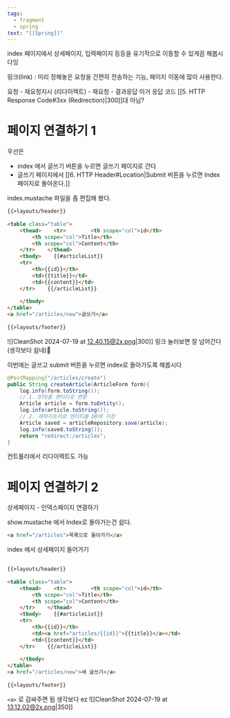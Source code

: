 ```yaml
---
tags:
  - fragment
  - spring
text: "[[Spring]]"
---
```


index 페이지에서 상세페이지, 입력페이지 등등을 유기적으로 이동할 수 있게끔 해봅시다잉


링크(link) : 미리 정해놓은 요청을 간편히 전송하는 기능, 페이지 이동에 많이 사용한다.


요청 - 재요청지시 (리다이렉트) - 재요청 - 결과응답
이거 응답 코드 [[5. HTTP Response Code#3xx (Redirection)|300]]대 아님?


# 페이지 연결하기 1

우선은 
- index 에서 글쓰기 버튼을 누르면 글쓰기 페이지로 간다
- 글쓰기 페이지에서 [[6. HTTP Header#Location|Submit 버튼을 누르면 Index 페이지로 돌아온다.]]

index.mustache 파일을 좀 편집해 봤다.

~~~html hl:18 
{{>layouts/header}}  
  
<table class="table">  
    <thead>    <tr>        <th scope="col">id</th>  
        <th scope="col">Title</th>  
        <th scope="col">Content</th>  
    </tr>    </thead>  
    <tbody>    {{#articleList}}  
    <tr>  
        <th>{{id}}</th>  
        <td>{{title}}</td>  
        <td>{{content}}</td>  
    </tr>    {{/articleList}}  
  
    </tbody>  
</table>  
<a href="/articles/new">글쓰기</a>  
  
{{>layouts/footer}}
~~~

![[CleanShot 2024-07-19 at 12.40.15@2x.png|300]]
링크 눌러보면 잘 넘어간다 (생각보다 쉽네)

이번에는 글쓰고 submit 버튼을 누르면 index로 돌아가도록 해봅시다
~~~java hl:10
@PostMapping("/articles/create")  
public String createArticle(ArticleForm form){  
    log.info(form.toString());  
    // 1. DTO를 엔티티로 변환  
    Article article = form.toEntity();  
    log.info(article.toString());  
    // 2. 레파지토리로 엔티티를 DB에 저장  
    Article saved = articleRepository.save(article);  
    log.info(saved.toString());  
    return "redirect:/articles";  
}
~~~
컨트롤러에서 리다이렉트도 가능

# 페이지 연결하기 2
상세페이지 - 인덱스페이지 연결하기

show.mustache 에서 Index로 돌아가는건 쉽다.
~~~html
<a href="/articles">목록으로 돌아가기</a>
~~~


index 에서 상세페이지 들어가기

~~~html hl:12
  
{{>layouts/header}}  
  
<table class="table">  
    <thead>    <tr>        <th scope="col">id</th>  
        <th scope="col">Title</th>  
        <th scope="col">Content</th>  
    </tr>    </thead>  
    <tbody>    {{#articleList}}  
    <tr>  
        <th>{{id}}</th>  
        <td><a href="articles/{{id}}">{{title}}</a></td>  
        <td>{{content}}</td>  
    </tr>    {{/articleList}}  
  
    </tbody>  
</table>  
<a href="/articles/new">새 글쓰기</a>  
  
{{>layouts/footer}}
~~~

`<a>` 로 감싸주면 됨 생각보다 ez
![[CleanShot 2024-07-19 at 13.12.02@2x.png|350]]